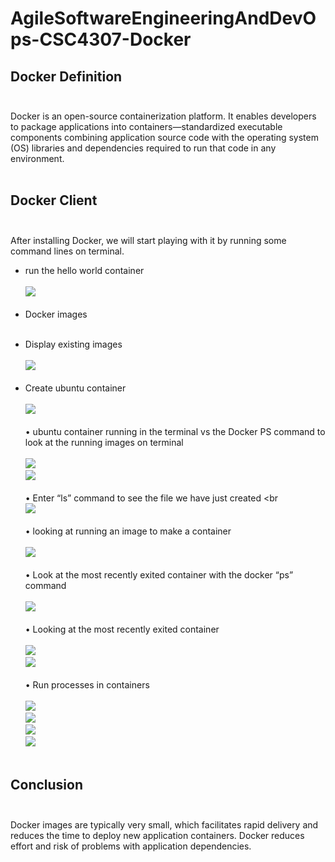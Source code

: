 # AgileSoftwareEngineeringAndDevOps-CSC4307-Docker <br />
## Docker Definition <br /><br />
Docker is an open-source containerization platform. It enables developers to package applications into containers—standardized executable components combining application source code with the operating system (OS) libraries and dependencies required to run that code in any environment. <br /> <br />
## Docker Client <br /><br />
After installing Docker, we will start playing with it by running some command lines on terminal. <br />
* run the hello world container <br /><br />
![](Screenshots/Picture1.png) <br /><br />
* Docker images <br /><br />
- Display existing images <br /><br />
![](Screenshots/Picture2.png) <br /><br />
- Create ubuntu container <br /><br />
![](Screenshots/Picture3.png) <br /><br />
•	ubuntu container running in the terminal vs the Docker PS command to look at the running images on terminal <br /><br />
![](Screenshots/Picture4.png) <br />
![](Screenshots/Picture5.png) <br /><br />
•	Enter “ls” command to see the file we have just created <br <br />
![](Screenshots/Picture6.png) <br /><br />
•	looking at running an image to make a container <br /><br />
![](Screenshots/Picture7.png) <br /><br />
•	Look at the most recently exited container with the docker “ps” command <br /><br />
![](Screenshots/Picture8.png) <br /><br />
•	Looking at the most recently exited container <br /><br />
![](Screenshots/Picture9.png) <br />
![](Screenshots/Picture10.png) <br /><br />
•	Run processes in containers <br /><br />
![](Screenshots/Picture11.png) <br />
![](Screenshots/Picture12.png) <br />
![](Screenshots/Picture13.png) <br />
![](Screenshots/Picture14.png) <br /><br />
## Conclusion <br /><br />
Docker images are typically very small, which facilitates rapid delivery and reduces the time to deploy new application containers. Docker reduces effort and risk of problems with application dependencies. <br />
